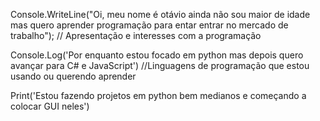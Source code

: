 Console.WriteLine("Oi, meu nome é otávio ainda não sou maior de idade mas quero aprender programação para entar entrar no mercado de trabalho"); // Apresentação e interesses com a programação

Console.Log('Por enquanto estou focado em python mas depois quero avançar para C# e JavaScript') //Linguagens de programação que estou usando ou querendo aprender

Print('Estou fazendo projetos em python bem medianos e começando a colocar GUI neles')
